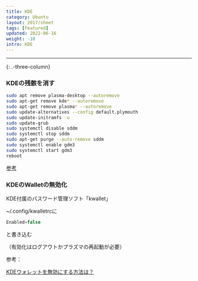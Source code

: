```yaml
---
title: KDE
category: Ubuntu
layout: 2017/sheet
tags: [Featured]
updated: 2022-06-16
weight: -10
intro: KDE
---
```



---------------

{: .-three-column}

### KDEの残骸を消す

```bash
sudo apt remove plasma-desktop --autoremove
sudo apt-get remove kde* --autoremove
sudo apt-get remove plasma* --autoremove
sudo update-alternatives --config default.plymouth
sudo update-initramfs -u
sudo update-grub
sudo systemctl disable sddm
sudo systemctl stop sddm
sudo apt-get purge --auto-remove sddm
sudo systemctl enable gdm3
sudo systemctl start gdm3
reboot
```

[参考](https://trendoceans.com/how-to-remove-the-kde-plasma-environment-in-ubuntu/)

### KDEのWalletの無効化

KDE付属のパスワード管理ソフト「kwallet」

~/.config/kwalletrcに

```jsx
Enabled=false
```

と書き込む

（有効化はログアウトかプラズマの再起動が必要）

参考：

[KDEウォレットを無効にする方法は？](https://www.webdevqa.jp.net/ja/kde5/kde%E3%82%A6%E3%82%A9%E3%83%AC%E3%83%83%E3%83%88%E3%82%92%E7%84%A1%E5%8A%B9%E3%81%AB%E3%81%99%E3%82%8B%E6%96%B9%E6%B3%95%E3%81%AF%EF%BC%9F/957133052/)
